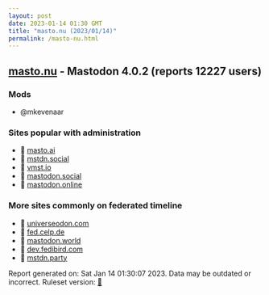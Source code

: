 ```yaml
---
layout: post
date: 2023-01-14 01:30 GMT
title: "masto.nu (2023/01/14)"
permalink: /masto-nu.html
---
```


## [masto.nu](https://masto.nu) - Mastodon 4.0.2 (reports 12227 users)

### Mods
 * @mkevenaar

### Sites popular with administration

* 🐘 [masto.ai](/masto-ai.html)
* 🐘 [mstdn.social](/mstdn-social.html)
* 🐘 [vmst.io](/vmst-io.html)
* 🐘 [mastodon.social](/mastodon-social.html)
* 🐘 [mastodon.online](/mastodon-online.html)

### More sites commonly on federated timeline

* 🐘 [universeodon.com](/universeodon-com.html)
* 🐘 [fed.celp.de](/fed-celp-de.html)
* 🐘 [mastodon.world](/mastodon-world.html)
* 🐘 [dev.fedibird.com](/dev-fedibird-com.html)
* 🐘 [mstdn.party](/mstdn-party.html)

Report generated on: Sat Jan 14 01:30:07 2023. Data may be outdated or incorrect.
Ruleset version: [🧁](/version-cupcake)
